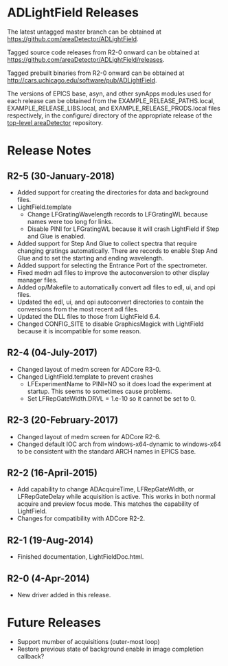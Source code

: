 ADLightField Releases
=====================

The latest untagged master branch can be obtained at
https://github.com/areaDetector/ADLightField.

Tagged source code releases from R2-0 onward can be obtained at 
https://github.com/areaDetector/ADLightField/releases.

Tagged prebuilt binaries from R2-0 onward can be obtained at
http://cars.uchicago.edu/software/pub/ADLightField.

The versions of EPICS base, asyn, and other synApps modules used for each release can be obtained from 
the EXAMPLE_RELEASE_PATHS.local, EXAMPLE_RELEASE_LIBS.local, and EXAMPLE_RELEASE_PRODS.local
files respectively, in the configure/ directory of the appropriate release of the 
[top-level areaDetector](https://github.com/areaDetector/areaDetector) repository.


Release Notes
=============

R2-5 (30-January-2018)
---
* Added support for creating the directories for data and background files.
* LightField.template
  - Change LFGratingWavelength records to LFGratingWL because names were too long for links.
  - Disable PINI for LFGratingWL because it will crash LightField if Step and Glue is enabled.
* Added support for Step And Glue to collect spectra that require changing gratings automatically.
  There are records to enable Step And Glue and to set the starting and ending wavelength.
* Added support for selecting the Entrance Port of the spectrometer.
* Fixed medm adl files to improve the autoconversion to other display manager files.
* Added op/Makefile to automatically convert adl files to edl, ui, and opi files.
* Updated the edl, ui, and opi autoconvert directories to contain the conversions
  from the most recent adl files.
* Updated the DLL files to those from LightField 6.4.
* Changed CONFIG_SITE to disable GraphicsMagick with LightField because it is incompatible for some reason.


R2-4 (04-July-2017)
----
* Changed layout of medm screen for ADCore R3-0.
* Changed LightField.template to prevent crashes
  - LFExperimentName to PINI=NO so it does load the experiment at startup. This seems to sometimes cause problems.
  - Set LFRepGateWidth.DRVL = 1.e-10 so it cannot be set to 0.


R2-3 (20-February-2017)
----
* Changed layout of medm screen for ADCore R2-6.
* Changed default IOC arch from windows-x64-dynamic to windows-x64 to be consistent with the 
  standard ARCH names in EPICS base.


R2-2 (16-April-2015)
----
* Add capability to change ADAcquireTime, LFRepGateWidth, or LFRepGateDelay 
  while acquisition is active.  This works in both normal acquire and preview
  focus mode.  This matches the capability of LightField.
* Changes for compatibility with ADCore R2-2.


R2-1 (19-Aug-2014)
----
* Finished documentation, LightFieldDoc.html.


R2-0 (4-Apr-2014)
----
* New driver added in this release.


Future Releases
===============
* Support mumber of acquisitions (outer-most loop)
* Restore previous state of background enable in image completion callback?
